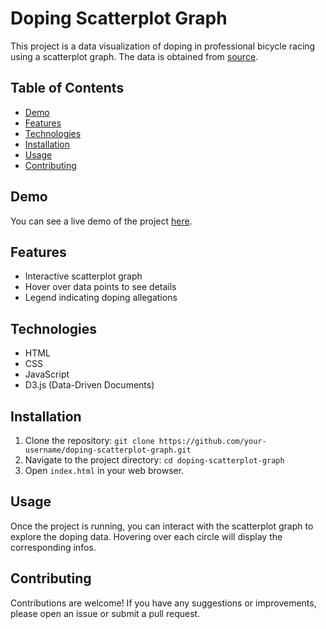 # Doping Scatterplot Graph

This project is a data visualization of doping in professional bicycle racing using a scatterplot graph. The data is obtained from [source](https://raw.githubusercontent.com/freeCodeCamp/ProjectReferenceData/master/cyclist-data.json). 

## Table of Contents
- [Demo](#demo)
- [Features](#features)
- [Technologies](#technologies)
- [Installation](#installation)
- [Usage](#usage)
- [Contributing](#contributing)

## Demo

You can see a live demo of the project [here](https://doping-scatterplot.netlify.app/).

## Features

- Interactive scatterplot graph
- Hover over data points to see details
- Legend indicating doping allegations

## Technologies

- HTML
- CSS
- JavaScript
- D3.js (Data-Driven Documents)

## Installation

1. Clone the repository: `git clone https://github.com/your-username/doping-scatterplot-graph.git`
2. Navigate to the project directory: `cd doping-scatterplot-graph`
3. Open `index.html` in your web browser.

## Usage

Once the project is running, you can interact with the scatterplot graph to explore the doping data. Hovering over each circle will display the corresponding infos.

## Contributing

Contributions are welcome! If you have any suggestions or improvements, please open an issue or submit a pull request.

